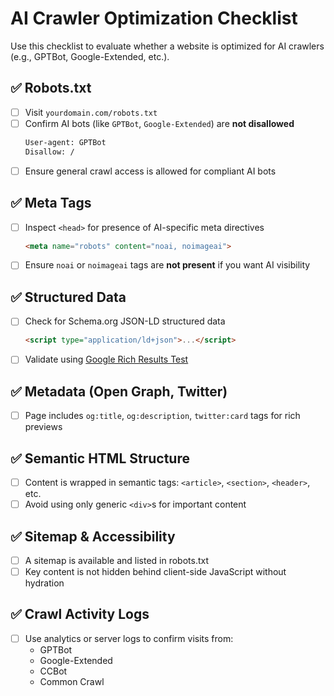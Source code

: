 # AI Crawler Optimization Checklist

Use this checklist to evaluate whether a website is optimized for AI crawlers (e.g., GPTBot, Google-Extended, etc.).

## ✅ Robots.txt

- [ ] Visit `yourdomain.com/robots.txt`
- [ ] Confirm AI bots (like `GPTBot`, `Google-Extended`) are **not disallowed**
  ```txt
  User-agent: GPTBot
  Disallow: /
  ```
- [ ] Ensure general crawl access is allowed for compliant AI bots

## ✅ Meta Tags

- [ ] Inspect `<head>` for presence of AI-specific meta directives
  ```html
  <meta name="robots" content="noai, noimageai">
  ```
- [ ] Ensure `noai` or `noimageai` tags are **not present** if you want AI visibility

## ✅ Structured Data

- [ ] Check for Schema.org JSON-LD structured data
  ```html
  <script type="application/ld+json">...</script>
  ```
- [ ] Validate using [Google Rich Results Test](https://search.google.com/test/rich-results)

## ✅ Metadata (Open Graph, Twitter)

- [ ] Page includes `og:title`, `og:description`, `twitter:card` tags for rich previews

## ✅ Semantic HTML Structure

- [ ] Content is wrapped in semantic tags: `<article>`, `<section>`, `<header>`, etc.
- [ ] Avoid using only generic `<div>`s for important content

## ✅ Sitemap & Accessibility

- [ ] A sitemap is available and listed in robots.txt
- [ ] Key content is not hidden behind client-side JavaScript without hydration

## ✅ Crawl Activity Logs

- [ ] Use analytics or server logs to confirm visits from:
  - GPTBot
  - Google-Extended
  - CCBot
  - Common Crawl

